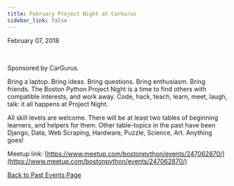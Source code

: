```yaml
---
title: February Project Night at CarGurus
sidebar_link: false
---
```


February 07, 2018


   

Sponsored by CarGurus.

Bring a laptop. Bring ideas. Bring questions. Bring enthusiasm. Bring friends. The Boston Python Project Night is a time to find others with compatible interests, and work away. Code, hack, teach, learn, meet, laugh, talk: it all happens at Project Night.

All skill levels are welcome. There will be at least two tables of beginning learners, and helpers for them. Other table-topics in the past have been Django, Data, Web Scraping, Hardware, Puzzle, Science, Art. Anything goes!


Meetup link: [https://www.meetup.com/bostonpython/events/247062870/](https://www.meetup.com/bostonpython/events/247062870/)

[Back to Past Events Page](index.md)